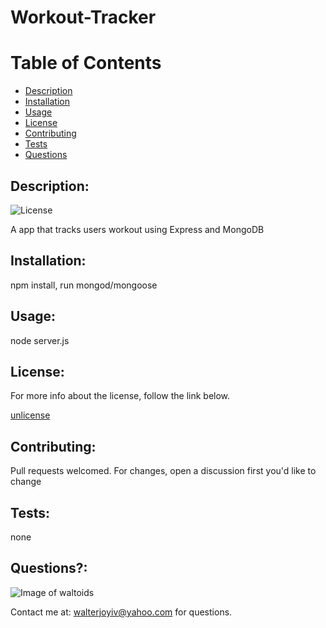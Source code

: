 # Workout-Tracker

# Table of Contents
- [Description](#description)
- [Installation](#installation)
- [Usage](#usage)
- [License](#license)
- [Contributing](#contributing)
- [Tests](#tests)
- [Questions](#questions)

## Description:
![License](https://img.shields.io/badge/License-unlicense-brightgreen.svg)

A app that tracks users workout using Express and  MongoDB

## Installation:
npm install, run mongod/mongoose

## Usage:
node server.js

## License:

For more info about the license, follow the link below.

[unlicense](https://opensource.org/licenses/unlicense)

## Contributing:
Pull requests welcomed. For changes, open a discussion first you'd like to change

## Tests:
none

## Questions?:

![Image of waltoids](https://avatars.githubusercontent.com/waltoids)

Contact me at: walterjoyiv@yahoo.com for questions.

